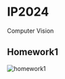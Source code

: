 # IP2024
Computer Vision
## Homework1
![homework1](https://github.com/user-attachments/assets/16f54d4b-3fbf-4e96-8fbe-a9dd55c96253)

